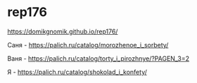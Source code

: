 # rep176
https://domikgnomik.github.io/rep176/


Саня - https://palich.ru/catalog/morozhenoe_i_sorbety/

Ваня - https://palich.ru/catalog/torty_i_pirozhnye/?PAGEN_3=2

Я - https://palich.ru/catalog/shokolad_i_konfety/
